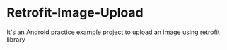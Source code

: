 # Retrofit-Image-Upload
It's an Android practice example project to upload an image using retrofit library
